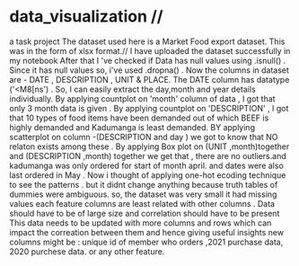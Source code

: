 # data_visualization //
a task project
The dataset used here is a Market Food export dataset. This was in the form of xlsx format.//
I have uploaded the dataset successfully in my notebook
After that I 've checked if Data has null values using .isnull() . Since it has null values so, i've used .dropna() .
Now the columns in dataset are - DATE , DESCRIPTION , UNIT & PLACE.
The DATE column has datatype ('<M8[ns')  . So, I can easily extract the day,month and year details individually.
By applying countplot on 'month' column of data , I  got that only 3 month data is given .
By applying countplot on 'DESCRIPTION' , I got that 10 types of food items have been demanded out of which BEEF is highly demanded and Kadumanga is least demanded.
BY applying scatterplot on column -(DESCRIPTION and day ) we got to know that NO relaton exists among these .
By applying Box plot on (UNIT ,month)together and (DESCRIPTION ,month) together we get that , there are no outliers.and kadumanga was only ordered for start of month april. and dates were also last ordered in May .
Now i thought of applying one-hot ecoding technique to see the patterns . but it didnt change anything because truth tables of dummies were ambiguous.
so, the dataset was very small
it had missing values
each feature columns are least related with other columns .
Data should have to be of large size and correlation should have to be present 
This data needs to be updated with more columns and rows which can impact the correation between them and hence giving useful insights 
new columns might be : unique id of member who orders ,2021 purchase data, 2020 purchese data.
or any other feature.
